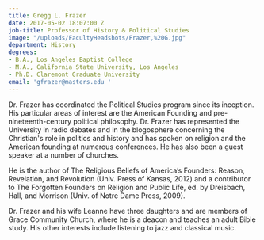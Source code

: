 ```yaml
---
title: Gregg L. Frazer
date: 2017-05-02 18:07:00 Z
job-title: Professor of History & Political Studies
image: "/uploads/FacultyHeadshots/Frazer,%20G.jpg"
department: History
degrees:
- B.A., Los Angeles Baptist College
- M.A., California State University, Los Angeles
- Ph.D. Claremont Graduate University
email: 'gfrazer@masters.edu '
---
```


Dr. Frazer has coordinated the Political Studies program since its inception. His particular areas of interest are the American Founding and pre-nineteenth-century political philosophy.  Dr. Frazer has represented the University in radio debates and in the blogosphere concerning the Christian's role in politics and history and has spoken on religion and the American founding at numerous conferences.  He has also been a guest speaker at a number of churches.

He is the author of The Religious Beliefs of America’s Founders: Reason, Revelation, and Revolution (Univ. Press of Kansas, 2012) and a contributor to The Forgotten Founders on Religion and Public Life, ed. by Dreisbach, Hall, and Morrison (Univ. of Notre Dame Press, 2009).

Dr. Frazer and his wife Leanne have three daughters and are members of Grace Community Church, where he is a deacon and teaches an adult Bible study.  His other interests include listening to jazz and classical music.